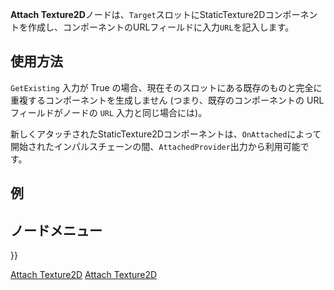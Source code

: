 <languages></languages>

**Attach
Texture2D**ノードは、`Target`スロットにStaticTexture2Dコンポーネントを作成し、コンポーネントのURLフィールドに入力`URL`を記入します。

## 使用方法

`GetExisting` 入力が True
の場合、現在そのスロットにある既存のものと完全に重複するコンポーネントを生成しません
(つまり、既存のコンポーネントの URL フィールドがノードの `URL`
入力と同じ場合には)。

新しくアタッチされたStaticTexture2Dコンポーネントは、`OnAttached`によって開始されたインパルスチェーンの間、`AttachedProvider`出力から利用可能です。

## 例

## ノードメニュー

}}

[Attach Texture2D](Category:Protoflux{{#translation:}} "wikilink")
[Attach
Texture2D](Category:Protoflux:Assets{{#translation:}} "wikilink")
